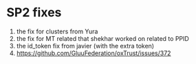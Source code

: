 # SP2 fixes

1. the fix for clusters from Yura
2. the fix for MT related that shekhar worked on related to PPID
3. the id_token fix from javier (with the extra token)
4. https://github.com/GluuFederation/oxTrust/issues/372
